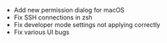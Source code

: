 - Add new permission dialog for macOS
- Fix SSH connections in zsh
- Fix developer mode settings not applying correctly
- Fix various UI bugs